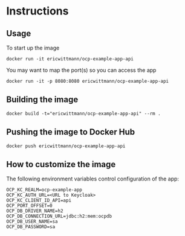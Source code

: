 Instructions
===================

## Usage

To start up the image

    docker run -it ericwittmann/ocp-example-app-api

You may want to map the port(s) so you can access the app

    docker run -it -p 8080:8080 ericwittmann/ocp-example-app-api

## Building the image

    docker build -t="ericwittmann/ocp-example-app-api" --rm .

## Pushing the image to Docker Hub

    docker push ericwittmann/ocp-example-app-api

## How to customize the image

The following environment variables control configuration of the app:

	OCP_KC_REALM=ocp-example-app
	OCP_KC_AUTH_URL=<URL to Keycloak>
	OCP_KC_CLIENT_ID_API=api
	OCP_PORT_OFFSET=0
	OCP_DB_DRIVER_NAME=h2
	OCP_DB_CONNECTION_URL=jdbc:h2:mem:ocpdb
	OCP_DB_USER_NAME=sa
	OCP_DB_PASSWORD=sa

